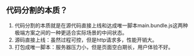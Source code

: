 ## 代码分割的本质？

1. 代码分割的本质就是在源代码直接上线和达成唯一脚本main.bundle.js这两种极端方案之间的一种更适合实际场景的中间状态。
2. 源码直接上线：虽然过程可控，但是http请求多，性能开销大。
3. 打包成唯一脚本：服务器压力小，但是页面空白期长，用户体验不好。
